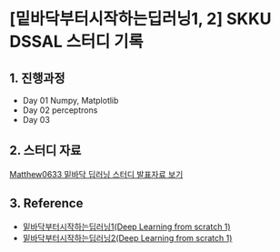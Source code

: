 # <br/> [밑바닥부터시작하는딥러닝1, 2] SKKU DSSAL 스터디 기록

## 1. 진행과정
- Day 01 Numpy, Matplotlib
- Day 02 perceptrons
- Day 03

## 2. 스터디 자료
[Matthew0633 밑바닥 딥러닝 스터디 발표자료 보기](https://matthew0633.tistory.com/)

## 3. Reference
- [밑바닥부터시작하는딥러닝1(Deep Learning from scratch 1)](http://www.yes24.com/Product/Goods/35519439)
- [밑바닥부터시작하는딥러닝2(Deep Learning from scratch 1)](http://www.yes24.com/Product/Goods/74222453)
